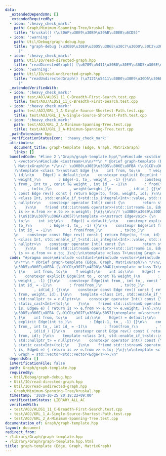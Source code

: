 ```yaml
---
data:
  _extendedDependsOn: []
  _extendedRequiredBy:
  - icon: ':heavy_check_mark:'
    path: Graph/Minimum-Spanning-Tree/kruskal.hpp
    title: "kruskal() (\u30AF\u30E9\u30B9\u30AB\u30EB\u6CD5)"
  - icon: ':warning:'
    path: Util/Debug/graph-debug.hpp
    title: "graph-debug (\u30B0\u30E9\u30D5\u306E\u30C7\u30D0\u30C3\u30B0\u51FA\u529B\
      )"
  - icon: ':heavy_check_mark:'
    path: Util/IO/read-directed-graph.hpp
    title: "readDirectedGraph() (\u6709\u5411\u30B0\u30E9\u30D5\u306E\u5165\u529B)"
  - icon: ':warning:'
    path: Util/IO/read-undirected-graph.hpp
    title: "readUndirectedGraph() (\u7121\u5411\u30B0\u30E9\u30D5\u306E\u5165\u529B\
      )"
  _extendedVerifiedWith:
  - icon: ':heavy_check_mark:'
    path: test/AOJ/ALDS1_11_C-Breadth-First-Search.test.cpp
    title: test/AOJ/ALDS1_11_C-Breadth-First-Search.test.cpp
  - icon: ':heavy_check_mark:'
    path: test/AOJ/GRL_1_A-Single-Source-Shortest-Path.test.cpp
    title: test/AOJ/GRL_1_A-Single-Source-Shortest-Path.test.cpp
  - icon: ':heavy_check_mark:'
    path: test/AOJ/GRL_2_A-Minimum-Spanning-Tree.test.cpp
    title: test/AOJ/GRL_2_A-Minimum-Spanning-Tree.test.cpp
  _pathExtension: hpp
  _verificationStatusIcon: ':heavy_check_mark:'
  attributes:
    document_title: graph-template (Edge, Graph, MatrixGraph)
    links: []
  bundledCode: "#line 2 \"Graph/graph-template.hpp\"\n#include <cstdint>\n#include\
    \ <vector>\n#include <iostream>\n\n/**\n * @brief graph-template (Edge, Graph,\
    \ MatrixGraph)\n */\n//! \u30B0\u30E9\u30D5\u306E\u8FBA (\u91CD\u307F\u4ED8\u304D\
    )\ntemplate <class T>\nstruct Edge {\n    int from, to;\n    T weight;\n    int\
    \ id;\n\n    Edge() = default;\n\n    constexpr explicit Edge(int to_, const T&\
    \ weight_)\n        : Edge(-1, to_, weight_, -1) {}\n\n    constexpr Edge(int\
    \ from_, int to_, const T& weight_, int id_ = -1)\n        : from(from_)\n   \
    \     , to(to_)\n        , weight(weight_)\n        , id(id_) {}\n\n    constexpr\
    \ const Edge rev() const { return Edge(to, from, weight, id); }\n\n    template\
    \ <class Int, std::enable_if_t<std::is_integral<Int>::value, std::nullptr_t> =\
    \ nullptr>\n    constexpr operator Int() const {\n        return static_cast<Int>(to);\n\
    \    }\n\n    friend std::istream& operator>>(std::istream& is, Edge& e) { return\
    \ is >> e.from >> e.to >> e.weight; }\n};\n\n//! \u30B0\u30E9\u30D5\u306E\u8FBA\
    \ (\u91CD\u307F\u306A\u3057)\ntemplate <>\nstruct Edge<void> {\n    int from,\
    \ to;\n    int id;\n\n    Edge() = default;\n\n    constexpr explicit Edge(int\
    \ to_)\n        : Edge(-1, to_, -1) {}\n\n    constexpr Edge(int from_, int to_,\
    \ int id_ = -1)\n        : from(from_)\n        , to(to_)\n        , id(id_) {}\n\
    \n    constexpr const Edge rev() const { return Edge(to, from, id); }\n\n    template\
    \ <class Int, std::enable_if_t<std::is_integral<Int>::value, std::nullptr_t> =\
    \ nullptr>\n    constexpr operator Int() const {\n        return static_cast<Int>(to);\n\
    \    }\n\n    friend std::istream& operator>>(std::istream& is, Edge& e) { return\
    \ is >> e.from >> e.to; }\n};\n\ntemplate <class T>\nusing Graph = std::vector<std::vector<Edge<T>>>;\n"
  code: "#pragma once\n#include <cstdint>\n#include <vector>\n#include <iostream>\n\
    \n/**\n * @brief graph-template (Edge, Graph, MatrixGraph)\n */\n//! \u30B0\u30E9\
    \u30D5\u306E\u8FBA (\u91CD\u307F\u4ED8\u304D)\ntemplate <class T>\nstruct Edge\
    \ {\n    int from, to;\n    T weight;\n    int id;\n\n    Edge() = default;\n\n\
    \    constexpr explicit Edge(int to_, const T& weight_)\n        : Edge(-1, to_,\
    \ weight_, -1) {}\n\n    constexpr Edge(int from_, int to_, const T& weight_,\
    \ int id_ = -1)\n        : from(from_)\n        , to(to_)\n        , weight(weight_)\n\
    \        , id(id_) {}\n\n    constexpr const Edge rev() const { return Edge(to,\
    \ from, weight, id); }\n\n    template <class Int, std::enable_if_t<std::is_integral<Int>::value,\
    \ std::nullptr_t> = nullptr>\n    constexpr operator Int() const {\n        return\
    \ static_cast<Int>(to);\n    }\n\n    friend std::istream& operator>>(std::istream&\
    \ is, Edge& e) { return is >> e.from >> e.to >> e.weight; }\n};\n\n//! \u30B0\u30E9\
    \u30D5\u306E\u8FBA (\u91CD\u307F\u306A\u3057)\ntemplate <>\nstruct Edge<void>\
    \ {\n    int from, to;\n    int id;\n\n    Edge() = default;\n\n    constexpr\
    \ explicit Edge(int to_)\n        : Edge(-1, to_, -1) {}\n\n    constexpr Edge(int\
    \ from_, int to_, int id_ = -1)\n        : from(from_)\n        , to(to_)\n  \
    \      , id(id_) {}\n\n    constexpr const Edge rev() const { return Edge(to,\
    \ from, id); }\n\n    template <class Int, std::enable_if_t<std::is_integral<Int>::value,\
    \ std::nullptr_t> = nullptr>\n    constexpr operator Int() const {\n        return\
    \ static_cast<Int>(to);\n    }\n\n    friend std::istream& operator>>(std::istream&\
    \ is, Edge& e) { return is >> e.from >> e.to; }\n};\n\ntemplate <class T>\nusing\
    \ Graph = std::vector<std::vector<Edge<T>>>;\n"
  dependsOn: []
  isVerificationFile: false
  path: Graph/graph-template.hpp
  requiredBy:
  - Util/Debug/graph-debug.hpp
  - Util/IO/read-directed-graph.hpp
  - Util/IO/read-undirected-graph.hpp
  - Graph/Minimum-Spanning-Tree/kruskal.hpp
  timestamp: '2020-10-25 20:18:22+09:00'
  verificationStatus: LIBRARY_ALL_AC
  verifiedWith:
  - test/AOJ/ALDS1_11_C-Breadth-First-Search.test.cpp
  - test/AOJ/GRL_1_A-Single-Source-Shortest-Path.test.cpp
  - test/AOJ/GRL_2_A-Minimum-Spanning-Tree.test.cpp
documentation_of: Graph/graph-template.hpp
layout: document
redirect_from:
- /library/Graph/graph-template.hpp
- /library/Graph/graph-template.hpp.html
title: graph-template (Edge, Graph, MatrixGraph)
---
```

